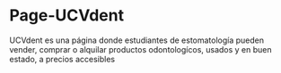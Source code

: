 # Page-UCVdent
UCVdent es una página donde estudiantes de estomatología pueden vender, comprar o alquilar productos odontologícos, usados y en buen estado, a precios accesibles 
